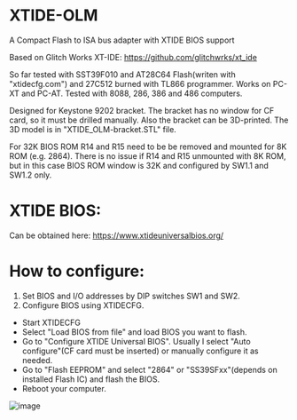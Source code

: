 # XTIDE-OLM
A Compact Flash to ISA bus adapter with XTIDE BIOS support

Based on Glitch Works XT-IDE: https://github.com/glitchwrks/xt_ide


So far tested with SST39F010 and AT28C64 Flash(writen with "xtidecfg.com") and 27C512 burned with TL866 programmer.
Works on PC-XT and PC-AT. Tested with 8088, 286, 386 and 486 computers. 

Designed for Keystone 9202 bracket. The bracket has no window for CF card, so it must be drilled manually.
Also the bracket can be 3D-printed. The 3D model is in "XTIDE_OLM-bracket.STL" file.

For 32K BIOS ROM R14 and R15 need to be be removed and mounted for 8K ROM (e.g. 2864).
There is no issue if R14 and R15 unmounted with 8K ROM, but in this case BIOS ROM window is 32K and configured by SW1.1 and SW1.2 only.

# XTIDE BIOS:
Can be obtained here: https://www.xtideuniversalbios.org/

# How to configure:
1. Set BIOS and I/O addresses by DIP switches SW1 and SW2.
2. Configure BIOS using XTIDECFG.
- Start XTIDECFG
- Select "Load BIOS from file" and load BIOS you want to flash.
- Go to "Configure XTIDE Universal BIOS". Usually I select "Auto configure"(CF card must be inserted) or manually configure it as needed.
- Go to "Flash EEPROM" and select "2864" or "SS39SFxx"(depends on installed Flash IC) and flash the BIOS.
- Reboot your computer.

![image](https://user-images.githubusercontent.com/81614352/210622587-e67f588a-6c4d-4cc8-9c85-02a1a3515ecb.png)
